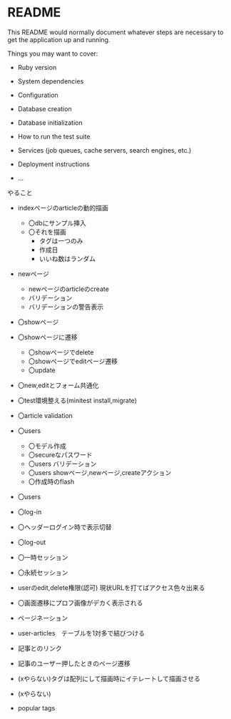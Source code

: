 # README

This README would normally document whatever steps are necessary to get the
application up and running.

Things you may want to cover:

* Ruby version

* System dependencies

* Configuration

* Database creation

* Database initialization

* How to run the test suite

* Services (job queues, cache servers, search engines, etc.)

* Deployment instructions

* ...

やること
* indexページのarticleの動的描画
  * 〇dbにサンプル挿入
  * 〇それを描画
    * タグは一つのみ
    * 作成日
    * いいね数はランダム

* newページ
  * newページのarticleのcreate
  * バリデーション
  * バリデーションの警告表示

* 〇showページ
* 〇showページに遷移
  * 〇showページでdelete
  * 〇showページでeditページ遷移
  * 〇update
* 〇new,editとフォーム共通化

* 〇test環境整える(minitest install,migrate)

* 〇article validation


* 〇users
  * 〇モデル作成
  * 〇secureなパスワード
  * 〇users バリデーション
  * 〇users showページ,newページ,createアクション
  * 〇作成時のflash

* 〇users
* 〇log-in
* 〇ヘッダーログイン時で表示切替
* 〇log-out
* 〇一時セッション
* 〇永続セッション
* userのedit,delete権限(認可)
現状URLを打てばアクセス色々出来る

* 〇画面遷移にプロフ画像がデカく表示される
* ページネーション
  
* user-articles　テーブルを1対多で結びつける
* 記事とのリンク
* 記事のユーザー押したときのページ遷移

* (xやらない)タグは配列にして描画時にイテレートして描画させる
* (xやらない)
* popular tags